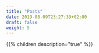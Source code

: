 ```yaml
---
title: "Posts"
date: 2019-08-09T23:27:39+02:00
draft: false
weight: 5
---
```


{{% children description="true" %}}
